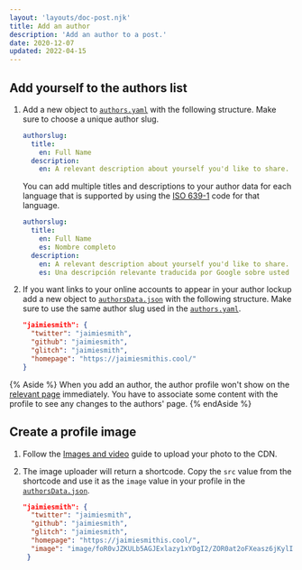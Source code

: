 ```yaml
---
layout: 'layouts/doc-post.njk'
title: Add an author
description: 'Add an author to a post.'
date: 2020-12-07
updated: 2022-04-15
---
```


## Add yourself to the authors list

1. Add a new object to [`authors.yaml`](https://github.com/GoogleChrome/developer.chrome.com/blob/main/site/_data/i18n/authors.yaml) with the following structure. Make sure to choose a unique author slug.

   ```yml
   authorslug:
     title:
       en: Full Name
     description:
       en: A relevant description about yourself you'd like to share.
   ```

   You can add multiple titles and descriptions to your author data for each language that is supported by using the [ISO 639-1](https://en.wikipedia.org/wiki/List_of_ISO_639-1_codes) code for that language.

   ```yml
   authorslug:
     title:
       en: Full Name
       es: Nombre completo
     description:
       en: A relevant description about yourself you'd like to share.
       es: Una descripción relevante traducida por Google sobre usted que le gustaría compartir.
   ```

2. If you want links to your online accounts to appear in your author lockup add a new object to [`authorsData.json`](https://github.com/GoogleChrome/developer.chrome.com/blob/main/site/_data/authorsData.json) with the following structure. Make sure to use the same author slug used in the [`authors.yaml`](https://github.com/GoogleChrome/developer.chrome.com/blob/main/site/_data/i18n/authors.yaml).

   ```json
   "jaimiesmith": {
     "twitter": "jaimiesmith",
     "github": "jaimiesmith",
     "glitch": "jaimiesmith",
     "homepage": "https://jaimiesmithis.cool/"
   }
   ```

{% Aside %}
When you add an author, the author profile won't show on the [relevant page](/authors) immediately. You have to associate some content with the profile to see any changes to the authors' page.
{% endAside %}

## Create a profile image

1. Follow the [Images and video](/docs/handbook/how-to/add-media/) guide to upload your photo to the CDN.

2. The image uploader will return a shortcode. Copy the `src` value from the
   shortcode and use it as the `image` value in your profile in the [`authorsData.json`](https://github.com/GoogleChrome/developer.chrome.com/blob/main/site/_data/authorsData.json).

   ```json
   "jaimiesmith": {
     "twitter": "jaimiesmith",
     "github": "jaimiesmith",
     "glitch": "jaimiesmith",
     "homepage": "https://jaimiesmithis.cool/",
     "image": "image/foR0vJZKULb5AGJExlazy1xYDgI2/ZOR0at2oFXeasz6jKylI.jpg"
    }
   ```
